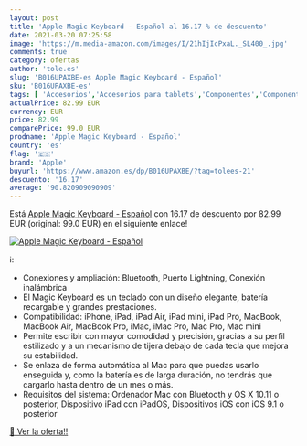 ```yaml
---
layout: post
title: 'Apple Magic Keyboard - Español al 16.17 % de descuento'
date: 2021-03-20 07:25:58
image: 'https://m.media-amazon.com/images/I/21hIjIcPxaL._SL400_.jpg'
comments: true
category: ofertas
author: 'tole.es'
slug: 'B016UPAXBE-es Apple Magic Keyboard - Español'
sku: 'B016UPAXBE-es'
tags: [ 'Accesorios','Accesorios para tablets','Componentes','Componentes y piezas para portátiles','Informática','Teclados de repuesto para portátiles y netbooks','Teclados para tablets','apple', ]
actualPrice: 82.99 EUR
currency: EUR
price: 82.99
comparePrice: 99.0 EUR
prodname: 'Apple Magic Keyboard - Español'
country: 'es'
flag: '🇪🇸'
brand: 'Apple'
buyurl: 'https://www.amazon.es/dp/B016UPAXBE/?tag=tolees-21'
descuento: '16.17'
average: '90.820909090909'
---
```


Está [Apple Magic Keyboard - Español](https://www.amazon.es/dp/B016UPAXBE/?tag=tolees-21) con 16.17 de descuento por 82.99 EUR (original: 99.0 EUR) en el siguiente enlace!

[![Apple Magic Keyboard - Español](https://m.media-amazon.com/images/I/21hIjIcPxaL._SL400_.jpg)](https://www.amazon.es/dp/B016UPAXBE/?tag=tolees-21)

ℹ️:

- Conexiones y ampliación: Bluetooth, Puerto Lightning, Conexión inalámbrica
- El Magic Keyboard es un teclado con un diseño elegante, batería recargable y grandes prestaciones.
- Compatibilidad: iPhone, iPad, iPad Air, iPad mini, iPad Pro, MacBook, MacBook Air, MacBook Pro, iMac, iMac Pro, Mac Pro, Mac mini
- Permite escribir con mayor comodidad y precisión, gracias a su perfil estilizado y a un mecanismo de tijera debajo de cada tecla que mejora su estabilidad.
- Se enlaza de forma automática al Mac para que puedas usarlo enseguida y, como la batería es de larga duración, no tendrás que cargarlo hasta dentro de un mes o más.
- Requisitos del sistema: Ordenador Mac con Bluetooth y OS X 10.11 o posterior, Dispositivo iPad con iPadOS, Dispositivos iOS con iOS 9.1 o posterior

[🛒 Ver la oferta!!](https://www.amazon.es/dp/B016UPAXBE/?tag=tolees-21)
